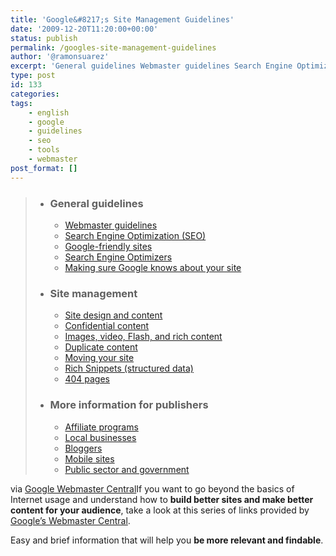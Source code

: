 ```yaml
---
title: 'Google&#8217;s Site Management Guidelines'
date: '2009-12-20T11:20:00+00:00'
status: publish
permalink: /googles-site-management-guidelines
author: '@ramonsuarez'
excerpt: 'General guidelines Webmaster guidelines Search Engine Optimization (SEO) Google-friendly sites Search Engine Optimizers Making sure Google knows about your site Site management Site design and content Confidential content Images, video, Flash, and...'
type: post
id: 133
categories:
tags:
    - english
    - google
    - guidelines
    - seo
    - tools
    - webmaster
post_format: []
---
```

> - ### General guidelines
>   
>   
>   - [<span class="answer_link">Webmaster guidelines</span>](http://www.google.com/support/webmasters/bin/answer.py?hl=en&answer=35769)
>   - [<span class="answer_link">Search Engine Optimization (SEO)</span>](http://www.google.com/support/webmasters/bin/answer.py?hl=en&answer=35291)
>   - [<span class="answer_link">Google-friendly sites</span>](http://www.google.com/support/webmasters/bin/answer.py?hl=en&answer=40349)
>   - [<span class="answer_link">Search Engine Optimizers</span>](http://www.google.com/support/webmasters/bin/answer.py?hl=en&answer=159437)
>   - [<span class="answer_link">Making sure Google knows about your site</span>](http://www.google.com/support/webmasters/bin/answer.py?hl=en&answer=70925)
> - ### Site management
>   
>   
>   - [<span class="answer_link">Site design and content</span> ](http://www.google.com/support/webmasters/bin/topic.py?hl=en&topic=15262)
>   - [<span class="answer_link">Confidential content</span> ](http://www.google.com/support/webmasters/bin/topic.py?hl=en&topic=8846)
>   - [<span class="answer_link">Images, video, Flash, and rich content</span> ](http://www.google.com/support/webmasters/bin/topic.py?hl=en&topic=20758)
>   - [<span class="answer_link">Duplicate content</span> ](http://www.google.com/support/webmasters/bin/topic.py?hl=en&topic=20756)
>   - [<span class="answer_link">Moving your site</span> ](http://www.google.com/support/webmasters/bin/topic.py?hl=en&topic=20757)
>   - [<span class="answer_link">Rich Snippets (structured data)</span> ](http://www.google.com/support/webmasters/bin/topic.py?hl=en&topic=21997)
>   - [<span class="answer_link">404 pages</span> ](http://www.google.com/support/webmasters/bin/topic.py?hl=en&topic=20984)
> 
> - ### More information for publishers
>   
>   
>   - [<span class="answer_link">Affiliate programs</span>](http://www.google.com/support/webmasters/bin/answer.py?hl=en&answer=76465)
>   - [<span class="answer_link">Local businesses</span>](http://www.google.com/support/webmasters/bin/answer.py?hl=en&answer=92319)
>   - [<span class="answer_link">Bloggers</span>](http://www.google.com/support/webmasters/bin/answer.py?hl=en&answer=70950)
>   - [<span class="answer_link">Mobile sites</span> ](http://www.google.com/support/webmasters/bin/topic.py?hl=en&topic=9346)
>   - [<span class="answer_link">Public sector and government</span>](http://www.google.com/support/webmasters/bin/topic.py?hl=en&topic=13614)

via [Google Webmaster Central](http://www.google.com/support/webmasters/bin/topic.py?topic=8522)</div>If you want to go beyond the basics of Internet usage and understand how to **build better sites and make better content for your audience**, take a look at this series of links provided by [Google’s Webmaster Central](http://www.google.com/support/webmasters/).

Easy and brief information that will help you **be more relevant and findable**.

</div>